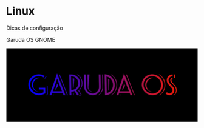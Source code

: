 # Linux
Dicas de configuração

<centre> Garuda OS GNOME <centre/>

<img src="https://github.com/Garuda-OS/manifest/blob/eleven/banner.jpeg?raw=true">
